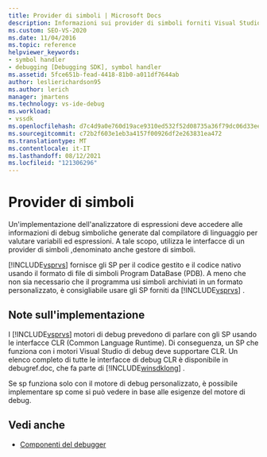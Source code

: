 ```yaml
---
title: Provider di simboli | Microsoft Docs
description: Informazioni sui provider di simboli forniti Visual Studio per consentire a un analizzatore di espressioni di valutare variabili ed espressioni.
ms.custom: SEO-VS-2020
ms.date: 11/04/2016
ms.topic: reference
helpviewer_keywords:
- symbol handler
- debugging [Debugging SDK], symbol handler
ms.assetid: 5fce651b-fead-4418-81b0-a011df7644ab
author: leslierichardson95
ms.author: lerich
manager: jmartens
ms.technology: vs-ide-debug
ms.workload:
- vssdk
ms.openlocfilehash: d7c4d9a0e760d19ace9310ed532f52d08735a36f79dc06d33ee850bc03d0a0c8
ms.sourcegitcommit: c72b2f603e1eb3a4157f00926df2e263831ea472
ms.translationtype: MT
ms.contentlocale: it-IT
ms.lasthandoff: 08/12/2021
ms.locfileid: "121306296"
---
```

# <a name="symbol-provider"></a>Provider di simboli
Un'implementazione dell'analizzatore di espressioni deve accedere alle informazioni di debug simboliche generate dal compilatore di linguaggio per valutare variabili ed espressioni. A tale scopo, utilizza le interfacce di un provider di simboli ,denominato anche gestore di simboli.

 [!INCLUDE[vsprvs](../../code-quality/includes/vsprvs_md.md)] fornisce gli SP per il codice gestito e il codice nativo usando il formato di file di simboli Program DataBase (PDB). A meno che non sia necessario che il programma usi simboli archiviati in un formato personalizzato, è consigliabile usare gli SP forniti da [!INCLUDE[vsprvs](../../code-quality/includes/vsprvs_md.md)] .

## <a name="implementation-notes"></a>Note sull'implementazione
 I [!INCLUDE[vsprvs](../../code-quality/includes/vsprvs_md.md)] motori di debug prevedono di parlare con gli SP usando le interfacce CLR (Common Language Runtime). Di conseguenza, un SP che funziona con i motori Visual Studio di debug deve supportare CLR. Un elenco completo di tutte le interfacce di debug CLR è disponibile in debugref.doc, che fa parte di [!INCLUDE[winsdklong](../../deployment/includes/winsdklong_md.md)] .

 Se sp funziona solo con il motore di debug personalizzato, è possibile implementare sp come si può vedere in base alle esigenze del motore di debug.

## <a name="see-also"></a>Vedi anche
- [Componenti del debugger](../../extensibility/debugger/debugger-components.md)
